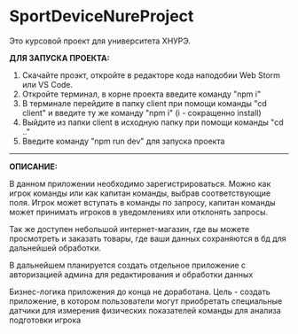 # SportDeviceNureProject

Это курсовой проект для университета ХНУРЭ. 

<strong>ДЛЯ ЗАПУСКА ПРОЕКТА:</strong>

1. Скачайте проэкт, откройте в редакторе кода наподобии Web Storm или VS Code.
2. Откройте терминал, в корне проекта введите команду "npm i"
3. В терминале перейдите в папку client при помощи команды "cd client" и введите ту же команду "npm i" (i - сокращенно install)
4. Выйдите из папки client в исходную папку при помощи команды "cd .."
5. Введите команду "npm run dev" для запуска проекта
-------------------------------------------------------------------------------------------------------------------------------
<strong>ОПИСАНИЕ:</strong>

  В данном приложении необходимо зарегистрироваться. Можно как игрок команды или как капитан команды, выбрав соответствующие поля.
Игрок может вступать в команды по запросу, капитан команды может принимать игроков в уведомлениях или отклонять запросы. 

  Так же доступен небольшой интернет-магазин, где вы можете просмотреть и заказать товары, где ваши данных сохраняются в бд для дальнейшей обработки.
  
  В дальнейшем планируется создать отдельное приложение с авторизацией админа для редактирования и обработки данных
  
  Бизнес-логика приложения до конца не доработана. Цель - создать приложение, в котором пользователи могут приобретать специальные датчики для 
  измерения физических показателей команды для анализа подготовки игрока
